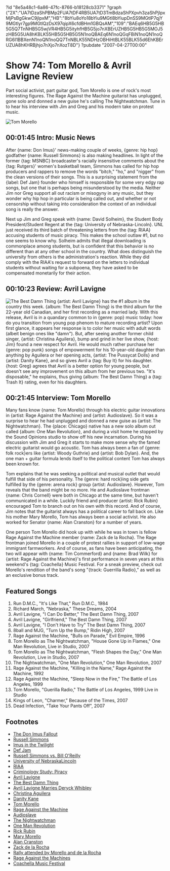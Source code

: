 ?id "8e5a48c1-6a86-47fc-8766-b18128cb3371"
?graph {"2X":"UA7tDzaShPBMp2FUA7tDF4RB5UA7tD3TmBdzaShPXpvh3zaShPjIpxMjPsBgGkwC9jIpxM","HB":"8bYiu8oYo18bYiu9MGtl8bYiupDnSS9MGtlP7qjY9MGtlyr7gp9MGtlQzDsX97qipX6cfdBHm1GBQsAM","109":"BAEq6HB5G5HB5G5Q7TnNHB5G5wjVR4HB5G5ityhfHB5G5jo7nXBErUZHB5G5HB5G5MOJ5zHB5G5UA8hKBLK55HB5G5HB5G5N1noQBAEq6N1noQGqFBiN1noQN1noQRG6I1BBXenN1noQN1noQQ7TnNBLK55NDHzOBHiHtBLK55BLK55d6EhKBErUZUA8hKHRBjhjo7nXjo7nXozT8D"}
?pubdate "2007-04-27T00:00"

# Show 74: Tom Morello & Avril Lavigne Review
Part social activist, part guitar god, Tom Morello is one of rock's most interesting figures. The Rage Against the Machine guitarist has unplugged, gone solo and donned a new guise he's calling The Nightwatchman. Tune in to hear his interview with Jim and Greg and his modern take on protest music.

![Tom Morello](https://static.soundopinions.org/images/2007/morello.png)

## 00:01:45 Intro: Music News
After {name: Don Imus}' news-making couple of weeks, {genre: hip hop} godfather {name: Russell Simmons} is also making headlines. In light of the former {tag: MSNBC} broadcaster's racially insensitive comments about the {tag: Rutgers}' women's basketball team, Simmons has called for hip hop producers and rappers to remove the words "bitch," "ho," and "nigger" from the clean versions of their songs. This is a surprising statement from the {label: Def Jam} founder who himself is responsible for some very edgy rap songs, but one that is perhaps being misunderstood by the media. Neither Jim nor Greg support all out racism or misogyny in any music, but they wonder why hip hop in particular is being called out, and whether or not censorship without taking into consideration the context of an individual song is really the answer.

Next up Jim and Greg speak with {name: David Solheim}, the Student Body President/Student Regent at the {tag: University of Nebraska-Lincoln}. UNL just received its third batch of threatening letters from the {tag: RIAA} accusing students of music piracy. This makes the school outlaw #1, but no one seems to know why. Solheim admits that illegal downloading is commonplace among students, but is confident that this behavior is no different than at any other school in the country. What does distinguish the university from others is the administration's reaction. While they did comply with the RIAA's request to forward on the letters to individual students without waiting for a subpoena, they have asked to be compensated monetarily for their action.

## 00:10:23 Review: Avril Lavigne
![The Best Damn Thing](https://static.soundopinions.org/assets/74/HB0.jpg)
{artist: Avril Lavigne} has the #1 album in the country this week. {album: The Best Damn Thing} is the third album for the 22-year old Canadian, and her first recording as a married lady. With this release, Avril is in a quandary common to in {genre: pop} music today: how do you transition from young pop phenom to mature recording artist? Upon first glance, it appears her response is to color her music with adult words (albeit benign ones like "damn"). But, after seeing another former child singer, {artist: Christina Aguilera}, bump and grind in her live show, {host: Jim} found a new respect for Avril. He would much rather purchase her {genre: pop punk} songs of empowerment for his 10-year-old daughter than anything by Aguilera or her opening acts, {artist: The Pussycat Dolls} and {artist: Danity Kane}, and so gives Avril a {tag: Buy It} for his daughter. {host: Greg} agrees that Avril is a better option for young people, but doesn't see any improvement on this album from her previous two. "It's disposable," he explains, thus giving {album: The Best Damn Thing} a {tag: Trash It} rating, even for his daughters.

## 00:21:45 Interview: Tom Morello
Many fans know {name: Tom Morello} through his electric guitar innovations in {artist: Rage Against the Machine} and {artist: Audioslave}. So it was a surprise to hear he had unplugged and donned a new guise as {artist: The Nightwatchman}. The {place: Chicago} native has a new solo album out called {album: One Man Revolution}, and during a visit home he stopped by the Sound Opinions studio to show off his new incarnation. During his discussion with Jim and Greg it starts to make more sense why the famed electric guitarist would go acoustic. Tom has always been a fan of {genre: folk rock}ers like {artist: Woody Guthrie} and {artist: Bob Dylan}. And, the one man + guitar formula lends itself to the political content Tom has always been known for.

Tom explains that he was seeking a political and musical outlet that would fulfill that side of his personality. The {genre: hard rock}ing side gets fulfilled by the {genre: arena rock} group {artist: Audioslave}. However, Tom reveals that the band might be no more. He and Audioslave frontman {name: Chris Cornell} were both in Chicago at the same time, but haven't communicated in a while. Luckily friend and producer {artist: Rick Rubin} encouraged Tom to branch out on his own with this record. And of course, Jim notes that the guitarist always has a political career to fall back on. Like his mother Mary Morello, Tom has always been a social activist. He also worked for Senator {name: Alan Cranston} for a number of years.

One person Tom Morello did hook up with while he was in town is fellow Rage Against the Machine member {name: Zack de la Rocha}. The Rage frontman joined Morello in a couple of protest rallies in support of low-wage immigrant farmworkers. And of course, as fans have been anticipating, the two will appear with {name: Tim Commerford} and {name: Brad Wilk} for {artist: Rage Against the Machine}'s first performance in seven years at this weekend's {tag: Coachella} Music Festival. For a sneak preview, check out Morello's rendition of the band's song "{track: Guerrilla Radio}," as well as an exclusive bonus track.

## Featured Songs
1. Run D.M.C., "It's Like That," Run D.M.C., 1984
2. Richard March, "Nebraska," These Dreams, 2004
3. Avril Lavigne, "I Can Do Better," The Best Damn Thing, 2007
4. Avril Lavigne, "Girlfriend," The Best Damn Thing, 2007
5. Avril Lavigne, "I Don't Have to Try" The Best Damn Thing, 2007
6. 8ball and MJG, "Turn Up the Bump," Ridin High, 2007
7. Rage Against the Machine, "Bulls on Parade," Evil Empire, 1996
8. Tom Morello as The Nightwatchman, "House Gone Up in Flames," One Man Revolution, Live in Studio, 2007
9. Tom Morello as The Nightwatchman, "Flesh Shapes the Day," One Man Revolution, Live in Studio, 2007
11. The Nightwatchman, "One Man Revolution," One Man Revolution, 2007
12. Rage Against the Machine, "Killing in the Name," Rage Against the Machine, 1992
13. Rage Against the Machine, "Sleep Now in the Fire," The Battle of Los Angeles, 1999
14. Tom Morello, "Guerilla Radio," The Battle of Los Angeles, 1999 Live in Studio
15. Kings of Leon, "Charmer," Because of the Times, 2007
16. Dead Infection, "Take Your Pants Off", 2007

## Footnotes
- [The Don Imus Fallout](http://www.time.com/time/nation/article/0,8599,1609490,00.html)
- [Russell Simmons](http://www.pbs.org/wgbh/theymadeamerica/whomade/simmons_hi.html)
- [Imus in the Twilight](http://www.slate.com/id/2164055/)
- [Def Jam](http://www.defjam.com/site/home.php)
- [Russell Simmons vs. Bill O'Reilly](http://nahright.com/news/2007/04/26/video-russell-vs-bill-oreilly/)
- [University of NebraskaLincoln](http://www.unl.edu/)
- [RIAA](http://www.riaa.com/)
- [Criminology Study: Piracy](http://www.criminology.com/resources/criminology-study-piracy/)
- [Avril Lavigne](http://www.avrillavigne.com/)
- [The Best Damn Thing](http://www.metacritic.com/music/artists/lavigneavril/bestdamnthing?q=best%20damn%20thing)
- [Avril Lavigne Marries Deryck Whibley](http://www.people.com/people/article/0,26334,1214386,00.html)
- [Christina Aguilera](http://www.christinaaguilera.com/)
- [Danity Kane](http://www.danitykane.com/)
- [Tom Morello](http://en.wikipedia.org/wiki/Tom_Morello)
- [Rage Against the Machine](http://www.ratm.com/)
- [Audioslave](http://www.audioslave.com/)
- [The Nightwatchman](http://www.nightwatchmanmusic.com/)
- [One Man Revolution](http://www.metacritic.com/music/artists/nightwatchman/onemanrevolution?q=one%20man%20revolution)
- [Rick Rubin](http://www.allmusic.com/cg/amg.dll?p=amg&sql=11:fpfexq9gldfe)
- [Mary Morello](http://en.wikipedia.org/wiki/Mary_Morello)
- [Alan Cranston](http://bioguide.congress.gov/scripts/biodisplay.pl?index=C000877)
- [Zack de la Rocha](http://www.zdlr.net/)
- [Rally attended by Morello and de la Rocha](http://www.ciw-online.org/2007truthtour/index.html)
- [Rage Against the Machines](http://www.allmusic.com/cg/amg.dll?P=amg&sql=rage+against+the+machine&x=0&y=0&opt1=1&sourceid=mozilla-search)
- [Coachella Music Festival](http://www.coachella.com/)
